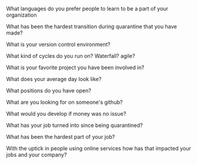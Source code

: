 What languages do you prefer people to learn to be a part of your organization

What has been the hardest transition during quarantine that you have made?

What is your version control environment?

What kind of cycles do you run on? Waterfall? agile? 

What is your favorite project you have been involved in?

What does your average day look like?

What positions do you have open?

What are you looking for on someone's github?

What would you develop if money was no issue?

What has your job turned into since being quarantined?

What has been the hardest part of your job?

With the uptick in people using online services how has that impacted your jobs and your company?

